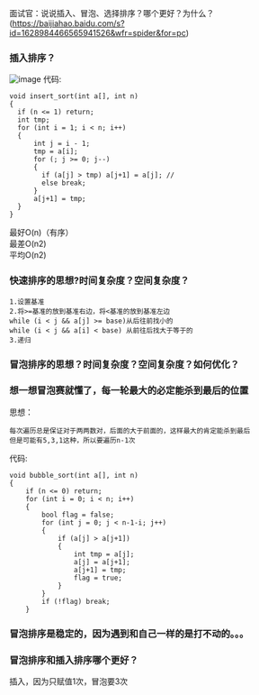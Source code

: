 面试官：说说插入、冒泡、选择排序？哪个更好？为什么？(https://baijiahao.baidu.com/s?id=1628984466565941526&wfr=spider&for=pc)

### 插入排序？
![image](https://github.com/qianyuqiao/must_be_a_intern/blob/master/img/charupaixu.gif)
代码:
```
void insert_sort(int a[], int n)
{
  if (n <= 1) return;
  int tmp;
  for (int i = 1; i < n; i++)
  {
      int j = i - 1;
      tmp = a[i];
      for (; j >= 0; j--)
      {
        if (a[j] > tmp) a[j+1] = a[j]; // 
        else break;
      }
      a[j+1] = tmp;
  }
}

```
最好O(n)（有序）<br>
最差O(n2)<br>
平均O(n2)

### 快速排序的思想?时间复杂度？空间复杂度？
```
1.设置基准
2.将>=基准的放到基准右边，将<基准的放到基准左边
while (i < j && a[j] >= base)从后往前找小的
while (i < j && a[i] < base) 从前往后找大于等于的
3.递归
```

### 冒泡排序的思想？时间复杂度？空间复杂度？如何优化？
### 想一想冒泡赛就懂了，每一轮最大的必定能杀到最后的位置
思想：
```
每次遍历总是保证对于两两数对，后面的大于前面的，这样最大的肯定能杀到最后
但是可能有5,3,1这种，所以要遍历n-1次
```
代码:
```
void bubble_sort(int a[], int n)
{
    if (n <= 0) return;
    for (int i = 0; i < n; i++)
    {
        bool flag = false;
        for (int j = 0; j < n-1-i; j++)
        {
            if (a[j] > a[j+1])
            {
                int tmp = a[j];
                a[j] = a[j+1];
                a[j+1] = tmp;
                flag = true;
            }
        }
        if (!flag) break;
    }
```

### 冒泡排序是稳定的，因为遇到和自己一样的是打不动的。。。

### 冒泡排序和插入排序哪个更好？
插入，因为只赋值1次，冒泡要3次
